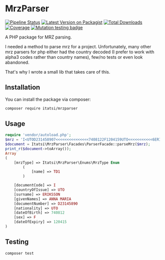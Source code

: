# MrzParser

[![Pipeline Status](https://gitlab.com/Itatsi/MrzParser/badges/main/pipeline.svg)](https://gitlab.com/Itatsi/MrzParser/-/commits/main)
[![Latest Version on Packagist](https://img.shields.io/packagist/v/itatsi/mrzparser.svg?style=flat-square)](https://packagist.org/packages/itatsi/mrzparser)
[![Total Downloads](https://img.shields.io/packagist/dt/itatsi/mrzparser.svg?style=flat-square)](https://packagist.org/packages/itatsi/mrzparser)
[![Coverage](https://gitlab.com/Itatsi/MrzParser/badges/main/coverage.svg)](https://gitlab.com/Itatsi/MrzParser/badges/main/coverage.svg)
[![Mutation testing badge](https://img.shields.io/endpoint?logo=null&url=https%3A%2F%2Fbadge-api.stryker-mutator.io%2Fgithub.com%2FItatsi%2FMrzParser%2Fmain)](https://dashboard.stryker-mutator.io/reports/github.com/Itatsi/MrzParser/main)

A PHP package for MRZ parsing.

I needed a method to parse mrz for a project. Unfortunately, many other mrz parsers for php either had the country decoded (I prefer to work with alpha3 codes rather than country names), few/no tests or even look abandoned.

That's why I wrote a small lib that takes care of this.

## Installation

You can install the package via composer:

```bash
composer require itatsi/mrzparser
```

## Usage

```php
require 'vendor/autoload.php';
$mrz = 'I<UTOD231458907<<<<<<<<<<<<<<<7408122F1204159UTO<<<<<<<<<<<6ERIKSSON<<ANNA<MARIA<<<<<<<<<<';
$document = Itatsi\MrzParser\Facades\ParserFacade::parseMrz($mrz);
print_r($document->toArray());
Array
(
    [mrzType] => Itatsi\MrzParser\Enums\MrzType Enum
        (
            [name] => TD1
        )

    [documentCode] => I
    [countryOfIssue] => UTO
    [surname] => ERIKSSON
    [givenNames] => ANNA MARIA
    [documentNumber] => D23145890
    [nationality] => UTO
    [dateOfBirth] => 740812
    [sex] => F
    [dateOfExpiry] => 120415
)
```

## Testing

```bash
composer test
```
